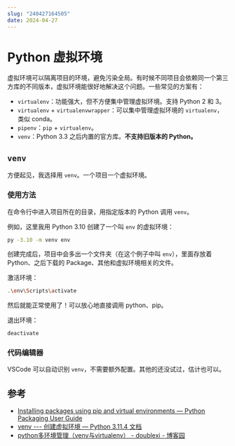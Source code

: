 ```yaml
---
slug: "240427164505"
date: 2024-04-27
---
```


# Python 虚拟环境

虚拟环境可以隔离项目的环境，避免污染全局。有时候不同项目会依赖同一个第三方库的不同版本，虚拟环境能很好地解决这个问题。一些常见的方案有：

- `virtualenv`：功能强大，但不方便集中管理虚拟环境。支持 Python 2 和 3。
- `virtualenv` + `virtualenvwrapper`：可以集中管理虚拟环境的 `virtualenv`，类似 conda。
- `pipenv`：`pip` + `virtualenv`。
- `venv`：Python 3.3 之后内置的官方库。**不支持旧版本的 Python。**

## `venv`

方便起见，我选择用 `venv`。一个项目一个虚拟环境。

### 使用方法

在命令行中进入项目所在的目录，用指定版本的 Python 调用 `venv`。

例如，这里我用 Python 3.10 创建了一个叫 `env` 的虚拟环境：

``` bash
py -3.10 -m venv env
```

创建完成后，项目中会多出一个文件夹（在这个例子中叫 `env`），里面存放着 Python、之后下载的 Package、其他和虚拟环境相关的文件。

激活环境：

``` bash
.\env\Scripts\activate
```

然后就能正常使用了！可以放心地直接调用 python、pip。

退出环境：

``` bash
deactivate
```

### 代码编辑器

VSCode 可以自动识别 `venv`，不需要额外配置。其他的还没试过，估计也可以。

## 参考

- [Installing packages using pip and virtual environments — Python Packaging User Guide](https://packaging.python.org/en/latest/guides/installing-using-pip-and-virtual-environments/#creating-a-virtual-environment)
- [venv --- 创建虚拟环境 — Python 3.11.4 文档](https://docs.python.org/zh-cn/3/library/venv.html)
- [python多环境管理（venv与virtualenv） - doublexi - 博客园](https://www.cnblogs.com/doublexi/p/15783355.html)
